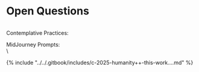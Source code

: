 # Open Questions

<figure><img src="../../.gitbook/assets/Screenshot 2025-09-03 at 5.59.08 AM.png" alt=""><figcaption></figcaption></figure>

Contemplative Practices:

MidJourney Prompts:\
\




{% include "../../.gitbook/includes/c-2025-humanity++-this-work....md" %}

